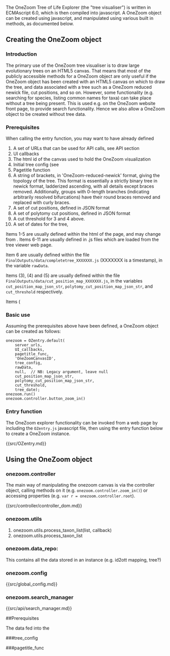 
The OneZoom Tree of Life Explorer (the "tree visualiser") is written in ECMAscript 6.0, which is then compiled into javascript. A OneZoom object can be created using javascript, and manipulated using various built in methods, as documented below.

## Creating the OneZoom object

### Introduction

The primary use of the OneZoom tree visualiser is to draw large evolutionary trees on an HTML5 canvas. That means that most of the publicly accessible methods for a OneZoom object are only useful if the OneZoom object has been created with an HTML5 canvas on which to draw the tree, and data associated with a tree such as a OneZoom reduced newick file, cut positions, and so on. However, some functionality (e.g. searching for species, listing common names for taxa) can take place without a tree being present. This is used e.g. on the OneZoom website front page, to provide search functionality. Hence we also allow a OneZoom object to be created without tree data.

### Prerequisites

When calling the entry function, you may want to have already defined

1. A set of URLs that can be used for API calls, see API section
2. UI callbacks
3. The html id of the canvas used to hold the OneZoom visualization
4. Initial tree config (see 
5. Pagetitle function
6. A string of brackets, in 'OneZoom-reduced-newick' format, giving the topology of the tree. This format is essentially a strictly binary tree in newick format, ladderized ascending, with all details except braces removed. Additionally, groups with 0-length branches (indicating arbitrarily resolved bifurcations) have their round braces removed and replaced with curly braces.
7. A set of cut positions, defined in JSON format
8. A set of polytomy cut positions, defined in JSON format
9. A cut threshold for 3 and 4 above.
10. A set of dates for the tree, 

Items 1-5 are usually defined within the html of the page, and may change from . Items 6-11 are usually defined in .js files which are loaded from the tree viewer web page. 


Item 6 are usually defined within the file `FinalOutputs/data/completetree_XXXXXXX.js` (XXXXXXX is a timestamp), in the variable `rawData`.

Items (3), (4) and (5) are usually defined within the file `FinalOutputs/data/cut_position_map_XXXXXXX.js`, in the variables `cut_position_map_json_str`, `polytomy_cut_position_map_json_str`, and `cut_threshold` respectively.

Items (

### Basic use

Assuming the prerequisites above have been defined, a OneZoom object can be created as follows:

```
onezoom = OZentry.default(
	server_urls, 
	UI_callbacks, 
	pagetitle_func,
	'OneZoomCanvasID', 
	tree_config, 
	rawData, 
	null,  // NB: Legacy argument, leave null
	cut_position_map_json_str, 
	polytomy_cut_position_map_json_str, 
	cut_threshold,
	tree_date);
onezoom.run()
onezoom.controller.button_zoom_in()
```

### Entry function

The OneZoom explorer functionality can be invoked from a web page by including the `OZentry.js` javascript file, then using the entry function below to create a OneZoom instance.

{{src/OZentry.md}}


## Using the OneZoom object

### onezoom.controller

The main way of manipulating the onezoom canvas is via the controller object, calling methods on it (e.g. `onezoom.controller.zoom_in()`) or accessing properties (e.g. `var r = onezoom.controller.root`).

{{src/controller/controller_dom.md}}

### onezoom.utils

1. onezoom.utils.process_taxon_list(list, callback)
2. onezoom.utils.process_taxon_list


### onezoom.data_repo:

This contains all the data stored in an instance (e.g. id2ott mapping, tree?)

### onezoom.config
{{src/global_config.md}}

### onezoom.search_manager

{{src/api/search_manager.md}}

##Prerequisites

The data fed into the 

###tree_config

###pagetitle_func

